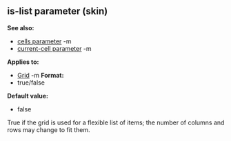 ## is-list parameter (skin)
**See also:**
*   [cells parameter](/ref/%7Bskin%7D/param/cells.md) -m
*   [current-cell parameter](/ref/%7Bskin%7D/param/current-cell.md) -m
<!-- -->
**Applies to:**
*   [Grid](/ref/%7Bskin%7D/control/grid.md) -m<!-- -->
**Format:**
*   true/false
<!-- -->
**Default value:**
*   false


True if the grid is used for a flexible list of items; the
number of columns and rows may change to fit them.